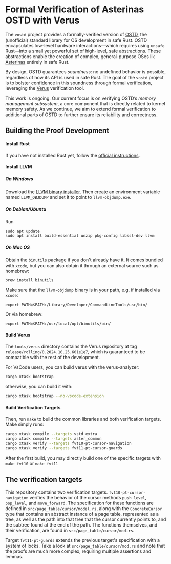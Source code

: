 # Formal Verification of Asterinas OSTD with Verus

The `vostd` project provides a formally-verified version of [OSTD](https://asterinas.github.io/book/ostd/index.html), the (unofficial) standard library for OS development in safe Rust. OSTD encapsulates low-level hardware interactions—which requires using `unsafe` Rust—into a small yet powerful set of high-level, safe abstractions. These abstractions enable the creation of complex, general-purpose OSes lik [Asterinas](https://github.com/asterinas/asterinas) entirely in safe Rust.

By design, OSTD guarantees _soundness_: no undefined behavior is possible, regardless of how its API is used in safe Rust. The goal of the `vostd` project is to bolster confidence in this soundness through formal verification, leveraging the [Verus](https://github.com/verus-lang/verus) verification tool.

This work is ongoing. Our current focus is on verifying OSTD’s _memory management subsystem_, a core component that is directly related to kernel memory safety. As we continue, we aim to extend formal verification to additional parts of OSTD to further ensure its reliability and correctness.

## Building the Proof Development

#### Install Rust

If you have not installed Rust yet, follow the [official instructions](https://www.rust-lang.org/tools/install).

#### Install LLVM

##### On Windows

Download the [LLVM binary installer](https://github.com/llvm/llvm-project/releases). Then create an environment variable named `LLVM_OBJDUMP` and set it to point to `llvm-objdump.exe`.

##### On Debian/Ubuntu

Run

```
sudo apt update
sudo apt install build-essential unzip pkg-config libssl-dev llvm
```

##### On Mac OS

Obtain the `binutils` package if you don't already have it. It comes bundled with `xcode`, but you can also obtain it through an external source such as homebrew:
```
brew install binutils
```

Make sure that the `llvm-objdump` binary is in your path, e.g. if installed via `xcode`:
```
export PATH=$PATH:/Library/Developer/CommandLineTools/usr/bin/
```

Or via homebrew:
```
export PATH=$PATH:/usr/local/opt/binutils/bin/
```

#### Build Verus

The ``tools/verus`` directory contains the Verus repository at tag  ``release/rolling/0.2024.10.25.601e1e7``, which is guaranteed to be compatible with the rest of the development.

For VsCode users, you can build verus with the verus-analyzer:
```bash
cargo xtask bootstrap
```
otherwise, you can build it with:
```bash
cargo xtask bootstrap --no-vscode-extension
```

#### Build Verification Targets 

Then, run ``make`` to build the common libraries and both verification targets.
Make simply runs:

```bash
cargo xtask compile --targets vstd_extra
cargo xtask compile --targets aster_common
cargo xtask verify --targets fvt10-pt-cursor-navigation
cargo xtask verify --targets fvt11-pt-cursor-guards
```

After the first build, you may directly build one of the specific targets
with ``make fvt10`` or ``make fvt11``

## The verification targets

This repository contains two verification targets. ``fvt10-pt-cursor-navigation``
verifies the behavior of the cursor methods ``push_level``, ``pop_level``, and ``move_forward``.
The specification for these functions are defined in ``src/page_table/cursor/model.rs``, along with
the ``ConcreteCursor`` type that contains an abstract instance of a page table, represented as a tree,
as well as the path into that tree that the cursor currently points to, and the subtree found at the
end of the path. The functions themselves, and their verification, are found in ``src/page_table/cursor/mod.rs``.

Target ``fvt11-pt-guards`` extends the previous target's specification with a system of locks. Take a look at
``src/page_table/cursor/mod.rs`` and note that the proofs are much more complex, requiring multiple assertions and lemmas.
